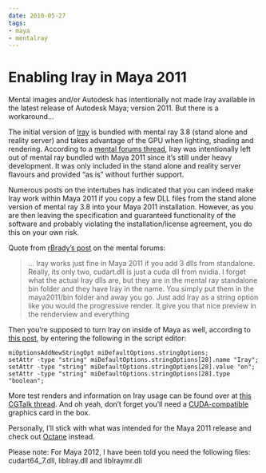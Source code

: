 ```yaml
---
date: 2010-05-27
tags:
- maya
- mentalray
---
```


# Enabling Iray in Maya 2011

Mental images and/or Autodesk has intentionally not made Iray available in the latest release of Autodesk Maya; version 2011. But there is a workaround...

<!-- more -->

The initial version of [Iray](http://www.mentalimages.com/products/Iray.html) is bundled with mental ray 3.8 (stand alone and reality server) and takes advantage of the GPU when lighting, shading and rendering. According to a [mental forums thread](http://forum.mentalimages.com/showthread.php?t=6503), Iray was intentionally left out of mental ray bundled with Maya 2011 since it’s still under heavy development. It was only included in the stand alone and reality server flavours and provided “as is” without further support.

Numerous posts on the intertubes has indicated that you can indeed make Iray work within Maya 2011 if you copy a few DLL files from the stand alone version of mental ray 3.8 into your Maya 2011 installation. However, as you are then leaving the specification and guaranteed functionality of the software and probably violating the installation/license agreement, you do this on your own risk.

Quote from [rBrady’s post](http://forum.mentalimages.com/showthread.php?t=6424&page=2) on the mental forums:

> ... Iray works just fine in Maya 2011 if you add 3 dlls from standalone. Really, its only two, cudart.dll is just a cuda dll from nvidia. I forget what the actual Iray dlls are, but they are in the mental ray standalone bin folder and they have Iray in the name. You simply put them in the maya2011/bin folder and away you go. Just add Iray as a string option like you would the progressive render. It give you that nice preview in the renderview and everything

Then you’re supposed to turn Iray on inside of Maya as well, according to [this post](http://forums.cgsociety.org/showpost.php?p=6500383&postcount=34), by entering the following in the script editor:

    miOptionsAddNewStringOpt miDefaultOptions.stringOptions;
    setAttr -type "string" miDefaultOptions.stringOptions[28].name "Iray";
    setAttr -type "string" miDefaultOptions.stringOptions[28].value "on";
    setAttr -type "string" miDefaultOptions.stringOptions[28].type "boolean";

More test renders and information on Iray usage can be found over at [this CGTalk thread](http://forums.cgsociety.org/showthread.php?t=877874). And oh yeah, don’t forget you’ll need a [CUDA-compatible](http://www.nvidia.com/object/cuda_gpus.html) graphics card in the box.

Personally, I’ll stick with what was intended for the Maya 2011 release and check out [Octane](http://www.refractivesoftware.com/) instead.

Please note: For Maya 2012, I have been told you need the following files: cudart64_7.dll, libIray.dll and libIraymr.dll